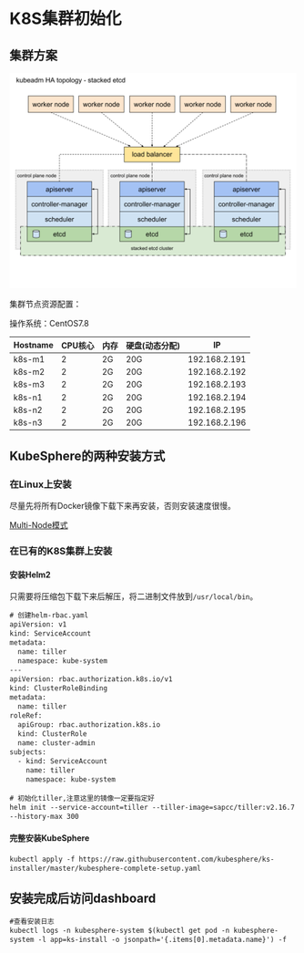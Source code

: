 #  K8S集群初始化

## 集群方案

![](../../img/kubeadm-ha-topology-stacked-etcd.svg)

集群节点资源配置：

操作系统：CentOS7.8

| Hostname | CPU核心 | 内存 | 硬盘(动态分配) | IP            |
| -------- | ------- | ---- | -------------- | ------------- |
| k8s-m1   | 2       | 2G   | 20G            | 192.168.2.191 |
| k8s-m2   | 2       | 2G   | 20G            | 192.168.2.192 |
| k8s-m3   | 2       | 2G   | 20G            | 192.168.2.193 |
| k8s-n1   | 2       | 2G   | 20G            | 192.168.2.194 |
| k8s-n2   | 2       | 2G   | 20G            | 192.168.2.195 |
| k8s-n3   | 2       | 2G   | 20G            | 192.168.2.196 |

## KubeSphere的两种安装方式

### 在Linux上安装

尽量先将所有Docker镜像下载下来再安装，否则安装速度很慢。

[Multi-Node模式](https://kubesphere.com.cn/docs/zh-CN/installation/multi-node/)

### 在已有的K8S集群上安装

#### 安装Helm2

只需要将压缩包下载下来后解压，将二进制文件放到`/usr/local/bin`。

```shell
# 创建helm-rbac.yaml
apiVersion: v1
kind: ServiceAccount
metadata:
  name: tiller
  namespace: kube-system
---
apiVersion: rbac.authorization.k8s.io/v1
kind: ClusterRoleBinding
metadata:
  name: tiller
roleRef:
  apiGroup: rbac.authorization.k8s.io
  kind: ClusterRole
  name: cluster-admin
subjects:
  - kind: ServiceAccount
    name: tiller
    namespace: kube-system
   
# 初始化tiller,注意这里的镜像一定要指定好
helm init --service-account=tiller --tiller-image=sapcc/tiller:v2.16.7   --history-max 300
```

#### 完整安装KubeSphere

```shell
kubectl apply -f https://raw.githubusercontent.com/kubesphere/ks-installer/master/kubesphere-complete-setup.yaml
```

## 安装完成后访问dashboard

```shell
#查看安装日志
kubectl logs -n kubesphere-system $(kubectl get pod -n kubesphere-system -l app=ks-install -o jsonpath='{.items[0].metadata.name}') -f

```



